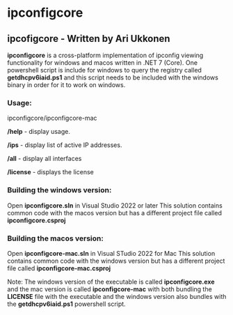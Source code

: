 # ipconfigcore
## ipcofigcore - Written by Ari Ukkonen

**ipconfigcore** is a cross-platform implementation of ipconfig viewing functionality for windows and macos written in .NET 7 (Core).
One powershell script is include for windows to query the registry called **getdhcpv6iaid.ps1** and this script needs to be included
with the windows binary in order for it to work on windows.

### Usage:
ipconfigcore/ipconfigcore-mac

**/help** - display usage.

**/ips** - display list of active IP addresses.

**/all** - display all interfaces

**/license** - displays the license

### Building the windows version:

Open **ipconfigcore.sln** in Visual Studio 2022 or later
This solution contains common code with the macos version but has a different project file called **ipconfigcore.csproj**

### Building the macos version:

Open **ipconfigcore-mac.sln** in Visual STudio 2022 for Mac
This solution contains common code with the windows version but has a different project file called **ipconfigcore-mac.csproj**

Note: The windows version of the executable is called **ipconfigcore.exe** and the mac version is called **ipconfigcore-mac** with
both bundling the **LICENSE** file with the executable and the windows version also bundles with the **getdhcpv6iaid.ps1** powershell script.
